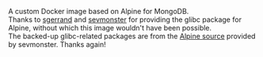 A custom Docker image based on Alpine for MongoDB.  
Thanks to [sgerrand](https://github.com/sgerrand) and [sevmonster](https://github.com/sevmonster) for providing the glibc package for Alpine, without which this image wouldn't have been possible.  
The backed-up glibc-related packages are from the [Alpine source](https://alpine.sev.monster/edge/testing) provided by sevmonster. Thanks again!
